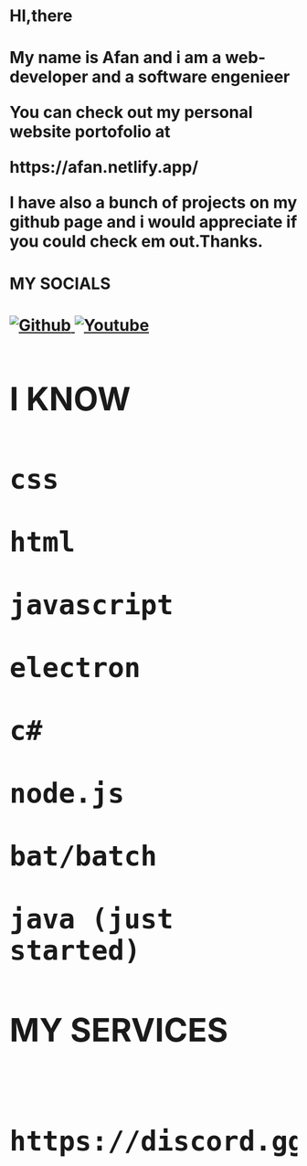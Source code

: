 <h1>HI,there<h1/>
  <p>My name is Afan and i am a web-developer and a software engenieer<p/>
  <p>You can check out my personal website portofolio at<p/> https://afan.netlify.app/
  <p>I have also a bunch of projects on my github page and i would appreciate if you could check em out.Thanks.<p/>
  
  <h1>MY SOCIALS<h1/>
    
<a href="#">
  
  <img src="https://camo.githubusercontent.com/47c21fdd5c95b4d9a5c47e3ff93a7311bf8c91bcbb5c175c5316b78eee3553d8/68747470733a2f2f696d672e736869656c64732e696f2f62616467652f2d4769746875622d6c69676874677265793f7374796c653d666f722d7468652d6261646765266c6f676f3d676974687562" alt="Github" data-canonical-src="https://img.shields.io/badge/-Github-lightgrey?style=for-the-badge&amp;logo=github" style="max-width: 100%;">
  
  
  <a/>
  
   <a href="#">
  
 
  <img src="https://camo.githubusercontent.com/380bf99c5ed2d7bba6b06f4a170bdb5cd836da5bf8489fd9599a8f23b92c854a/68747470733a2f2f696d672e736869656c64732e696f2f62616467652f2d596f75747562652d637269746963616c3f7374796c653d666f722d7468652d6261646765266c6f676f3d796f7574756265" alt="Youtube" data-canonical-src="https://img.shields.io/badge/-Youtube-critical?style=for-the-badge&amp;logo=youtube" style="max-width: 100%;">
  
  <a/>
     
    
    
 <h1>I KNOW<h1/>
 <p>

    css

    html

    javascript

    electron

    c#

    node.js

    bat/batch

    java (just started)
  <p/>

   
   
   <h1>
     MY SERVICES
     <h1/>
     
          https://discord.gg/qXMV95EPZv
  
     
